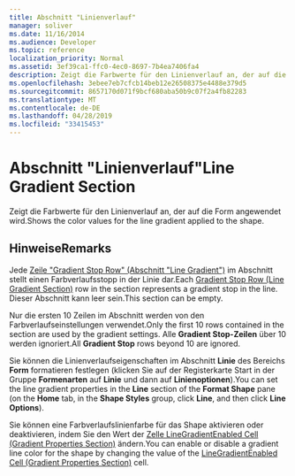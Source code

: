 ```yaml
---
title: Abschnitt "Linienverlauf"
manager: soliver
ms.date: 11/16/2014
ms.audience: Developer
ms.topic: reference
localization_priority: Normal
ms.assetid: 3ef39ca1-ffc0-4ec0-8697-7b4ea7406fa4
description: Zeigt die Farbwerte für den Linienverlauf an, der auf die Form angewendet wird.
ms.openlocfilehash: 3ebee7eb7cfcb14beb12e26508375e4488e379d5
ms.sourcegitcommit: 8657170d071f9bcf680aba50b9c07f2a4fb82283
ms.translationtype: MT
ms.contentlocale: de-DE
ms.lasthandoff: 04/28/2019
ms.locfileid: "33415453"
---
```

# <a name="line-gradient-section"></a><span data-ttu-id="8972f-103">Abschnitt "Linienverlauf"</span><span class="sxs-lookup"><span data-stu-id="8972f-103">Line Gradient Section</span></span>

<span data-ttu-id="8972f-104">Zeigt die Farbwerte für den Linienverlauf an, der auf die Form angewendet wird.</span><span class="sxs-lookup"><span data-stu-id="8972f-104">Shows the color values for the line gradient applied to the shape.</span></span> 
  
## <a name="remarks"></a><span data-ttu-id="8972f-105">Hinweise</span><span class="sxs-lookup"><span data-stu-id="8972f-105">Remarks</span></span>

<span data-ttu-id="8972f-106">Jede [Zeile "Gradient Stop Row" (Abschnitt "Line Gradient")](gradient-stop-row-line-gradient-section.md) im Abschnitt stellt einen Farbverlaufsstopp in der Linie dar.</span><span class="sxs-lookup"><span data-stu-id="8972f-106">Each [Gradient Stop Row (Line Gradient Section)](gradient-stop-row-line-gradient-section.md) row in the section represents a gradient stop in the line.</span></span> <span data-ttu-id="8972f-107">Dieser Abschnitt kann leer sein.</span><span class="sxs-lookup"><span data-stu-id="8972f-107">This section can be empty.</span></span> 
  
<span data-ttu-id="8972f-108">Nur die ersten 10 Zeilen im Abschnitt werden von den Farbverlaufseinstellungen verwendet.</span><span class="sxs-lookup"><span data-stu-id="8972f-108">Only the first 10 rows contained in the section are used by the gradient settings.</span></span> <span data-ttu-id="8972f-109">Alle **Gradient Stop-Zeilen** über 10 werden ignoriert.</span><span class="sxs-lookup"><span data-stu-id="8972f-109">All **Gradient Stop** rows beyond 10 are ignored.</span></span> 
  
<span data-ttu-id="8972f-110">Sie können die Linienverlaufseigenschaften im Abschnitt **Linie** des  Bereichs **Form** formatieren festlegen (klicken Sie auf der Registerkarte Start in der Gruppe **Formenarten** auf **Linie** und dann auf **Linienoptionen**).</span><span class="sxs-lookup"><span data-stu-id="8972f-110">You can set the line gradient properties in the **Line** section of the **Format Shape** pane (on the **Home** tab, in the **Shape Styles** group, click **Line**, and then click **Line Options**).</span></span> 
  
<span data-ttu-id="8972f-111">Sie können eine Farbverlaufslinienfarbe für das Shape aktivieren oder deaktivieren, indem Sie den Wert der [Zelle LineGradientEnabled Cell (Gradient Properties Section)](linegradientenabled-cell-gradient-properties-section.md) ändern.</span><span class="sxs-lookup"><span data-stu-id="8972f-111">You can enable or disable a gradient line color for the shape by changing the value of the [LineGradientEnabled Cell (Gradient Properties Section)](linegradientenabled-cell-gradient-properties-section.md) cell.</span></span> 
  

